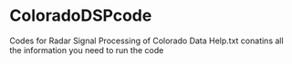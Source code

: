 # ColoradoDSPcode
Codes for Radar Signal Processing of Colorado Data
Help.txt conatins all the information you need to run the code
